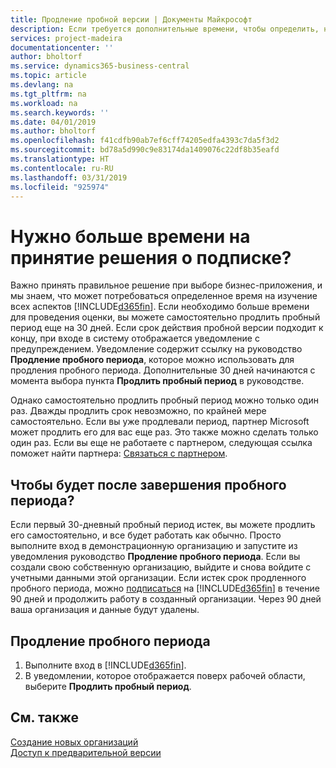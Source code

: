 ```yaml
---
title: Продление пробной версии | Документы Майкрософт
description: Если требуется дополнительные времени, чтобы определить, нужно ли подписаться, имеется возможность продлить пробную версию.
services: project-madeira
documentationcenter: ''
author: bholtorf
ms.service: dynamics365-business-central
ms.topic: article
ms.devlang: na
ms.tgt_pltfrm: na
ms.workload: na
ms.search.keywords: ''
ms.date: 04/01/2019
ms.author: bholtorf
ms.openlocfilehash: f41cdfb90ab7ef6cff74205edfa4393c7da5f3d2
ms.sourcegitcommit: bd78a5d990c9e83174da1409076c22df8b35eafd
ms.translationtype: HT
ms.contentlocale: ru-RU
ms.lasthandoff: 03/31/2019
ms.locfileid: "925974"
---
```

# <a name="need-more-time-to-decide-whether-to-subscribe"></a>Нужно больше времени на принятие решения о подписке?
Важно принять правильное решение при выборе бизнес-приложения, и мы знаем, что может потребоваться определенное время на изучение всех аспектов [!INCLUDE[d365fin](includes/d365fin_md.md)]. Если необходимо больше времени для проведения оценки, вы можете самостоятельно продлить пробный период еще на 30 дней. Если срок действия пробной версии подходит к концу, при входе в систему отображается уведомление с предупреждением. Уведомление содержит ссылку на руководство **Продление пробного периода**, которое можно использовать для продления пробного периода. Дополнительные 30 дней начинаются с момента выбора пункта **Продлить пробный период** в руководстве.

Однако самостоятельно продлить пробный период можно только один раз. Дважды продлить срок невозможно, по крайней мере самостоятельно. Если вы уже продлевали период, партнер Microsoft может продлить его для вас еще раз. Это также можно сделать только один раз. Если вы еще не работаете с партнером, следующая ссылка поможет найти партнера: [Связаться с партнером](https://go.microsoft.com/fwlink/?linkid=2038439).

## <a name="what-happens-if-my-trial-period-is-expired"></a>Чтобы будет после завершения пробного периода?
Если первый 30-дневный пробный период истек, вы можете продлить его самостоятельно, и все будет работать как обычно. Просто выполните вход в демонстрационную организацию и запустите из уведомления руководство **Продление пробного периода**. Если вы создали свою собственную организацию, выйдите и снова войдите с учетными данными этой организации. Если истек срок продленного пробного периода, можно [подписаться](https://go.microsoft.com/fwlink/?linkid=828659) на [!INCLUDE[d365fin](includes/d365fin_md.md)] в течение 90 дней и продолжить работу в созданный организации. Через 90 дней ваша организация и данные будут удалены. 

## <a name="to-extend-your-trial-period"></a>Продление пробного периода
1. Выполните вход в [!INCLUDE[d365fin](includes/d365fin_md.md)].
2. В уведомлении, которое отображается поверх рабочей области, выберите **Продлить пробный период**.

## <a name="see-also"></a>См. также
[Создание новых организаций](about-new-company.md)  
[Доступ к предварительной версии](across-preview.md)  